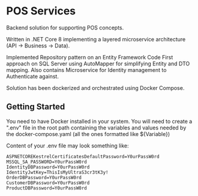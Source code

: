 # POS Services

Backend solution for supporting POS concepts. 

Written in .NET Core 8 implementing a layered microservice architecture (API -> Business -> Data). 

Implemented Repository pattern on an Entity Framework Code First approach on SQL Server using AutoMapper for simplifying Entity and DTO mapping.
Also contains Microservice for Identity management to Authenticate against. 

Solution has been dockerized and orchestrated using Docker Compose. 


## Getting Started

You need to have Docker installed in your system. 
You will need to create a ".env" file in the root path containing the variables and values needed by the docker-compose.yaml (all the ones formatted like ${Variable})

Content of your .env file may look something like: 

    ASPNETCOREKestrelCertificatesDefaultPassword=Y0urPassW0rd
    MSSQL_SA_PASSWORD=Y0urPassW0rd
    IdentityDBPassword=Y0urPassW0rd
    IdentityJwtKey=ThisIsMyUltraS3cr3tK3y!
    OrderDBPassword=Y0urPassW0rd
    CustomerDBPassword=Y0urPassW0rd
    ProductDBPassword=Y0urPassW0rd

